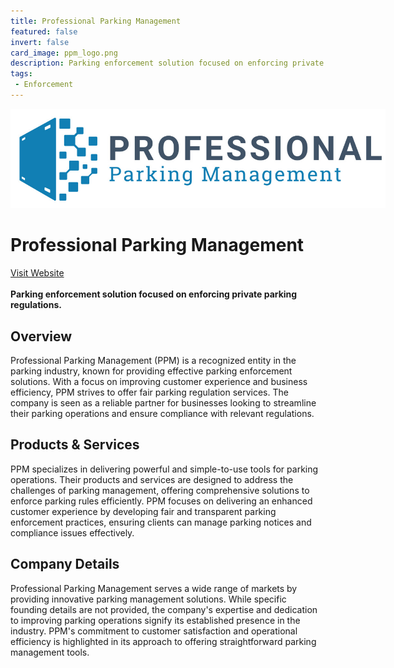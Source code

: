 ```yaml
---
title: Professional Parking Management
featured: false
invert: false
card_image: ppm_logo.png
description: Parking enforcement solution focused on enforcing private parking regulations.
tags: 
 - Enforcement
---
```


<div align="center">
<a href="https://professionalparkingmgt.com/">
<img src="ppm_logo.png" alt="Logo" style="min-width: 200px; max-width: 600px; height: auto;" >
</a>
</div>

# Professional Parking Management
<a href="https://professionalparkingmgt.com/">Visit Website</a>
<br>
<br>
**Parking enforcement solution focused on enforcing private parking regulations.**

## Overview
Professional Parking Management (PPM) is a recognized entity in the parking industry, known for providing effective parking enforcement solutions. With a focus on improving customer experience and business efficiency, PPM strives to offer fair parking regulation services. The company is seen as a reliable partner for businesses looking to streamline their parking operations and ensure compliance with relevant regulations.
## Products & Services 
PPM specializes in delivering powerful and simple-to-use tools for parking operations. Their products and services are designed to address the challenges of parking management, offering comprehensive solutions to enforce parking rules efficiently. PPM focuses on delivering an enhanced customer experience by developing fair and transparent parking enforcement practices, ensuring clients can manage parking notices and compliance issues effectively.
## Company Details 
Professional Parking Management serves a wide range of markets by providing innovative parking management solutions. While specific founding details are not provided, the company's expertise and dedication to improving parking operations signify its established presence in the industry. PPM's commitment to customer satisfaction and operational efficiency is highlighted in its approach to offering straightforward parking management tools.

